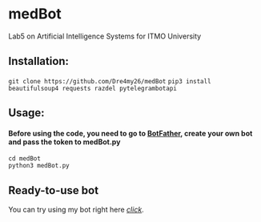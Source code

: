 # medBot
Lab5 on Artificial Intelligence Systems for ITMO University

## Installation:
```git clone https://github.com/Dre4my26/medBot```
```pip3 install beautifulsoup4 requests razdel pytelegrambotapi```

## Usage:
#### Before using the code, you need to go to [BotFather](https://t.me/botfather), create your own bot and pass the token to medBot.py
```
cd medBot
python3 medBot.py
```
  
## Ready-to-use bot
You can try using my bot right here [*click*](https://t.me/medbrat1337_bot).
